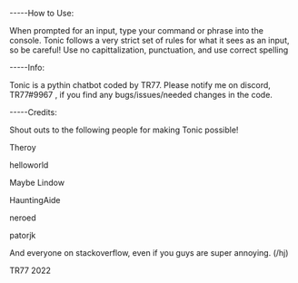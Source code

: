 -----How to Use:
			
   When prompted for an input, type your command or phrase into the console. 
   Tonic follows a very strict set of rules for what it sees as an input, so be careful!
   Use no capittalization, punctuation, and use correct spelling
			
   -----Info:
			
   Tonic is a pythin chatbot coded by TR77. 
   Please notify me on discord, TR77#9967 , if you find any bugs/issues/needed changes in the code.
			
-----Credits:
			
   Shout outs to the following people for making Tonic possible!
			
   Theroy 
   
helloworld 
   
Maybe Lindow 
   
HauntingAide
   
neroed
   
patorjk
   
And everyone on stackoverflow, even if you guys are super annoying. (/hj)
   
   TR77 2022
